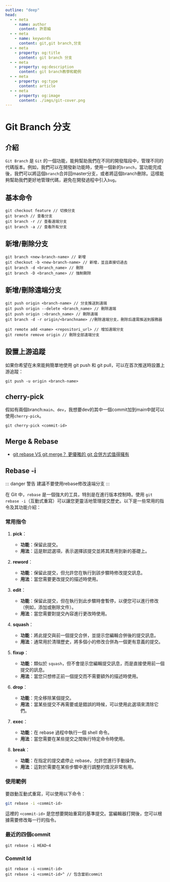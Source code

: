 ```yaml
---
outline: "deep"
head:
  - - meta
    - name: author
      content: 許恩綸
  - - meta
    - name: keywords
      content: git,git branch,分支
  - - meta
    - property: og:title
      content: git branch 分支
  - - meta
    - property: og:description
      content: git branch教學和範例
  - - meta
    - property: og:type
      content: article
  - - meta
    - property: og:image
      content: ./imgs/git-cover.png
---
```


# Git Branch 分支

## 介紹
`Git Branch` 是 `Git` 的一個功能，能夠幫助我們在不同的開發階段中，管理不同的代碼版本。例如，我們可以在開發新功能時，使用一個新的`branch`，當功能完成後，我們可以將這個`branch`合并回master分支，或者將這個branch刪除。這樣能夠幫助我們更好地管理代碼，避免在開發過程中引入`bug`。

## 基本命令

```shell
git checkout feature // 切換分支
git branch // 查看分支
git branch -r // 查看遠端分支
git branch -a // 查看所有分支
```

## 新增/刪除**分支**
```shell
git branch <new-branch-name> // 新增
git checkout -b <new-branch-name> // 新增，並且直接切過去
git branch -d <branch_name> // 刪除
git branch -D <branch_name> // 強制刪除
```

## 新增/刪除**遠端分支**
```shell
git push origin <branch-name> // 分支推送到遠端
git push origin --delete <branch_name> // 刪除遠端
git push origin :<branch_name> // 刪除遠端
git branch -d -r origin/<branchname> //刪除遠端分支，刪除后還需推送到服務器

git remote add <name> <repositori_url> // 增加遠端分支
git remote remove origin // 刪除全部遠端分支
```

## 設置上游追蹤

如果你希望在未來能夠簡單地使用 git push 和 git pull，可以在首次推送時設置上游追蹤：

```shell
git push -u origin <branch-name>
```

## cherry-pick

假如有兩個branch:`main`、`dev`，我想要dev的其中一個commit加到main中就可以使用`cherry-pick`。

```shell
git cherry-pick <commit-id>
```

## Merge & Rebase

- [git rebase VS git merge？ 更優雅的 git 合併方式值得擁有](https://www.cnblogs.com/FraserYu/p/11192840.html)

## Rebase -i

::: danger 警告
建議不要使用rebase修改遠端分支
:::

在 Git 中，`rebase` 是一個強大的工具，特別是在進行版本控制時。使用 `git rebase -i`（互動式重寫）可以讓您更靈活地管理提交歷史。以下是一些常用的指令及其功能介紹：

### 常用指令

1. **pick**：
   - **功能**：保留此提交。
   - **用法**：這是默認選項，表示選擇該提交並將其應用到新的基礎上。

2. **reword**：
   - **功能**：保留此提交，但允許您在執行到該步驟時修改提交訊息。
   - **用法**：當您需要更改提交的描述時使用。

3. **edit**：
   - **功能**：保留此提交，但在執行到此步驟時會暫停，以便您可以進行修改（例如，添加或刪除文件）。
   - **用法**：當您需要對提交內容進行更改時使用。

4. **squash**：
   - **功能**：將此提交與前一個提交合併，並提示您編輯合併後的提交訊息。
   - **用法**：通常用於清理歷史，將多個小的修改合併為一個更有意義的提交。

5. **fixup**：
   - **功能**：類似於 `squash`，但不會提示您編輯提交訊息，而是直接使用前一個提交的訊息。
   - **用法**：當您只想修正前一個提交而不需要額外的描述時使用。

6. **drop**：
   - **功能**：完全移除某個提交。
   - **用法**：當某些提交不再需要或是錯誤的時候，可以使用此選項來清除它們。

7. **exec**：
   - **功能**：在 rebase 過程中執行一個 shell 命令。
   - **用法**：當您需要在某些提交之間執行特定命令時使用。

8. **break**：
   - **功能**：在指定的提交處停止 rebase，允許您進行手動操作。
   - **用法**：這對於需要在某些步驟中進行調整的情況非常有用。

### 使用範例

要啟動互動式重寫，可以使用以下命令：

```bash
git rebase -i <commit-id>
```

這裡的 `<commit-id>` 是您想要開始重寫的基準提交。當編輯器打開後，您可以根據需要修改每一行的指令。

### 最近的四個commit

```shell
git rebase -i HEAD~4
```
### Commit Id

```shell
git rebase -i <commit-id>
git rebase -i <commit-id>^ // 包含當前commit
```